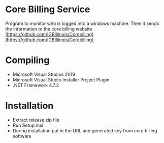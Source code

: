 # Core Billing Service


Program to monitor who is logged into a windows machine.  Then it sends the information to the core billing website [https://github.com/IGBIllinois/Corebilling](https://github.com/IGBIllinois/Corebilling).

# Compiling

* Microsoft Visual Studios 2019
* Microsoft Visual Studio Installer Project Plugin
* .NET Framework 4.7.2

# Installation

* Extract release zip file
* Run Setup.msi
* During installation put in the URL and generated key from core billing software

